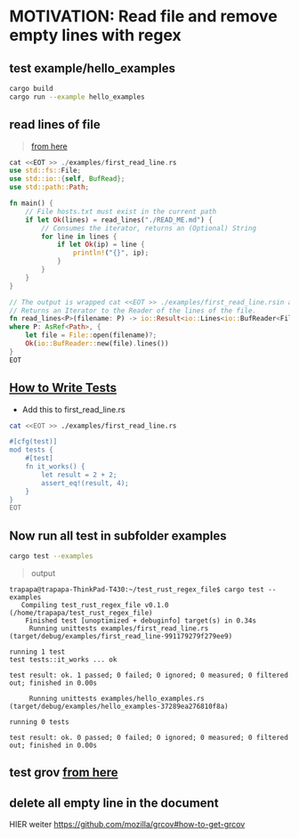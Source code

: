 # MOTIVATION: Read file and remove empty lines with regex

## test example/hello_examples

```bash
cargo build
cargo run --example hello_examples
```

## read lines of file

> [from here](https://doc.rust-lang.org/rust-by-example/std_misc/file/read_lines.html)

```rust
cat <<EOT >> ./examples/first_read_line.rs
use std::fs::File;
use std::io::{self, BufRead};
use std::path::Path;

fn main() {
    // File hosts.txt must exist in the current path
    if let Ok(lines) = read_lines("./READ_ME.md") {
        // Consumes the iterator, returns an (Optional) String
        for line in lines {
            if let Ok(ip) = line {
                println!("{}", ip);
            }
        }
    }
}

// The output is wrapped cat <<EOT >> ./examples/first_read_line.rsin a Result to allow matching on errors
// Returns an Iterator to the Reader of the lines of the file.
fn read_lines<P>(filename: P) -> io::Result<io::Lines<io::BufReader<File>>>
where P: AsRef<Path>, {
    let file = File::open(filename)?;
    Ok(io::BufReader::new(file).lines())
}
EOT
```

## [How to Write Tests](https://doc.rust-lang.org/book/ch11-01-writing-tests.html)

- Add this to first_read_line.rs

```bash
cat <<EOT >> ./examples/first_read_line.rs

#[cfg(test)]
mod tests {
    #[test]
    fn it_works() {
        let result = 2 + 2;
        assert_eq!(result, 4);
    }
}
EOT
```

## Now run all test in subfolder examples

```bash
cargo test --examples
```
> output

```shell
trapapa@trapapa-ThinkPad-T430:~/test_rust_regex_file$ cargo test --examples
   Compiling test_rust_regex_file v0.1.0 (/home/trapapa/test_rust_regex_file)
    Finished test [unoptimized + debuginfo] target(s) in 0.34s
     Running unittests examples/first_read_line.rs (target/debug/examples/first_read_line-991179279f279ee9)

running 1 test
test tests::it_works ... ok

test result: ok. 1 passed; 0 failed; 0 ignored; 0 measured; 0 filtered out; finished in 0.00s

     Running unittests examples/hello_examples.rs (target/debug/examples/hello_examples-37289ea276810f8a)

running 0 tests

test result: ok. 0 passed; 0 failed; 0 ignored; 0 measured; 0 filtered out; finished in 0.00s
```

## test grov [from here](https://github.com/mozilla/grcov#how-to-get-grcov)

## delete all empty line in the document

HIER weiter
https://github.com/mozilla/grcov#how-to-get-grcov
